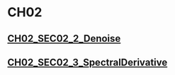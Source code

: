 # CH02

## [CH02_SEC02_2_Denoise](CH02_SEC02_2_Denoise.md)

## [CH02_SEC02_3_SpectralDerivative](CH02_SEC02_3_SpectralDerivative.md)

